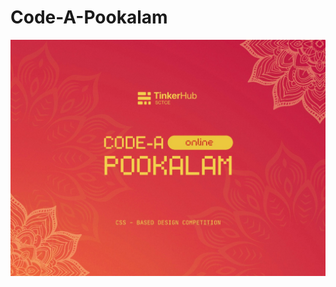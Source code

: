 # Code-A-Pookalam
![Banner](https://raw.githubusercontent.com/tinkerhubsct26-max/tinkerhubsct26-max/main/assets/cap-banner.jpg)

